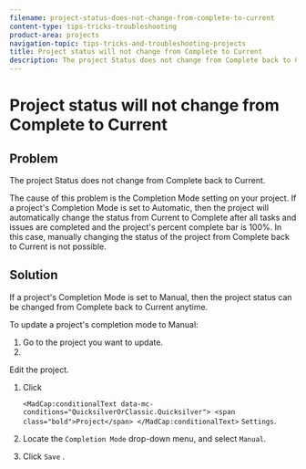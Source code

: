 ```yaml
---
filename: project-status-does-not-change-from-complete-to-current
content-type: tips-tricks-troubleshooting
product-area: projects
navigation-topic: tips-tricks-and-troubleshooting-projects
title: Project status will not change from Complete to Current
description: The project Status does not change from Complete back to Current.
---
```


# Project status will not change from Complete to Current

## Problem

The project Status does not change from Complete back to Current.

The cause of this problem is the Completion Mode setting on your project. If a project's Completion Mode is set to Automatic, then the project will automatically change the status from Current to Complete after all tasks and issues are completed and the project's percent complete bar is 100%. In this case, manually changing the status of the project from Complete back to Current is not possible.

## Solution

If a project's Completion Mode is set to Manual, then the project status can be changed from Complete back to Current anytime.

To update a project's completion mode to Manual:

1. Go to the project you want to update.
1. 

   <!--
   <p data-mc-conditions="QuicksilverOrClassic.Quicksilver">Edit the project. </p>
   -->

   Edit the project. 

1. Click 

   <!--
   <MadCap:conditionalText data-mc-conditions="QuicksilverOrClassic.Quicksilver">
   <span class="bold">Project</span>
   </MadCap:conditionalText>
   -->

   `<MadCap:conditionalText data-mc-conditions="QuicksilverOrClassic.Quicksilver"> <span class="bold">Project</span> </MadCap:conditionalText>` `Settings`.

1. Locate the `Completion Mode` drop-down menu, and select `Manual`.

1. Click `Save` .

